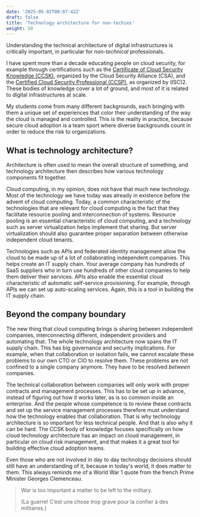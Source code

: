 ```yaml
---
date: '2025-05-02T08:07:42Z'
draft: false
title: 'Technology architecture for non-techies'
weight: 50
---
```


Understanding the technical architecture of digital infrastructures is critically important, in particular for *non-technical* professionals.

I have spent more than a decade educating people on cloud security, for example through certifications such as the [Certificate of Cloud Security Knowledge (CCSK)](<https://www.clubcloudcomputing.com/ccsk/>), organized by the Cloud Security Alliance (CSA), and the [Certified Cloud Security Professional (CCSP)](<https://www.clubcloudcomputing.com/ccsp/>), as organized by (ISC)2.
These bodies of knowledge cover a lot of ground, and most of it is related to digital infrastructures at scale.

My students come from many different backgrounds, each bringing with them a unique set of experiences that color their understanding of the way the cloud is managed and controlled.
This is the reality in practice, because secure cloud adoption is a team sport where diverse backgrounds count in order to reduce the risk to organizations.

## What is technology architecture?

Architecture is often used to mean the overall structure of something, and technology architecture then describes how various technology components fit together.

Cloud computing, in my opinion, does not have that much new technology. Most of the technology we have today was already in existence before the advent of cloud computing.
Today, a common characteristic of the technologies that are relevant for cloud computing is the fact that they facilitate resource pooling and interconnection of systems.
Resource pooling is an essential characteristic of cloud computing, and a technology such as server virtualization helps implement that sharing.
But server virtualization should also guarantee proper separation between otherwise independent cloud tenants.

Technologies such as APIs and federated identity management allow the cloud to be made up of a lot of collaborating independent companies. This helps create an IT supply chain. Your average company has hundreds of SaaS suppliers who in turn use hundreds of other cloud companies to help them deliver their services.
APIs also enable the essential cloud characteristic of automatic self-service provisioning. For example, through APIs we can set up auto-scaling services. Again, this is a tool in building the IT supply chain.

## Beyond the company boundary

The new thing that cloud computing brings is sharing between independent companies, interconnecting different, independent providers and automating that. The whole technology architecture now spans the IT supply chain.
This has big governance and security implications. For example, when that collaboration or isolation fails, we cannot escalate these problems to our own CTO or CIO to resolve them. These problems are not confined to a single company anymore. They have to be resolved  *between* companies.

The technical collaboration between companies will only work with proper contracts and management processes. This has to be set up in advance, instead of figuring out how it works later, as is so common inside an enterprise. And the people whose competence is to review these contracts and set up the service management processes therefore must understand how the technology enables that collaboration.
That is why technology architecture is so important for less technical people. And that is also why it can be hard.
The CCSK body of knowledge focuses specifically on how cloud technology architecture has an impact on cloud management, in particular on cloud risk management, and that makes it a great tool for building effective cloud adoption teams.

Even those who are not involved in day to day technology decisions should still have an understanding of it, because in today's world, it does matter to them.
This always reminds me of a World War 1 quote from the french Prime Minister Georges Clemenceau.

> War is too important a matter to be left to the military.
>
>(La guerre! C’est une chose trop grave pour la confier à des militaires.)
